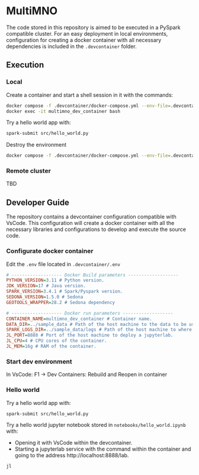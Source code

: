 # MultiMNO

The code stored in this repository is aimed to be executed in a PySpark compatible cluster. For an easy deployment in local environments, configuration for creating a docker container with all necessary dependencies is included in the `.devcontainer` folder. 

## Execution

### Local
Create a container and start a shell session in it with the commands:
```bash
docker compose -f .devcontainer/docker-compose.yml --env-file=.devcontainer/.env up -d --build
docker exec -it multimno_dev_container bash
```

Try a hello world app with:

```bash
spark-submit src/hello_world.py
```

Destroy the environment
```bash
docker compose -f .devcontainer/docker-compose.yml --env-file=.devcontainer/.env down
```

### Remote cluster
TBD


## Developer Guide

The repository contains a devcontainer configuration compatible with VsCode. This configuration will create a docker container with all the necessary libraries and configurations to develop and execute the source code. 

### Configurate docker container

Edit the `.env` file located in `.devcontainer/.env`

```ini
# ------------------- Docker Build parameters -------------------
PYTHON_VERSION=3.11 # Python version.
JDK_VERSION=17 # Java version.
SPARK_VERSION=3.4.1 # Spark/Pyspark version.
SEDONA_VERSION=1.5.0 # Sedona
GEOTOOLS_WRAPPER=28.2 # Sedona dependency

# ------------------- Docker run parameters -------------------
CONTAINER_NAME=multimno_dev_container # Container name.
DATA_DIR=../sample_data # Path of the host machine to the data to be used within the container.
SPARK_LOGS_DIR=../sample_data/logs # Path of the host machine to where the spark logs will be stored.
JL_PORT=8888 # Port of the host machine to deploy a jupyterlab.
JL_CPU=4 # CPU cores of the container.
JL_MEM=16g # RAM of the container.
```


### Start dev environment 

In VsCode: F1 -> Dev Containers: Rebuild and Reopen in container

### Hello world 

Try a hello world app with:

```bash
spark-submit src/hello_world.py
```

Try a hello world jupyter notebook stored in `notebooks/hello_world.ipynb` with:  
* Opening it with VsCode within the devcontainer.
* Starting a jupyterlab service with the command within the container and going to the address http://localhost:8888/lab.
```bash
jl
```
